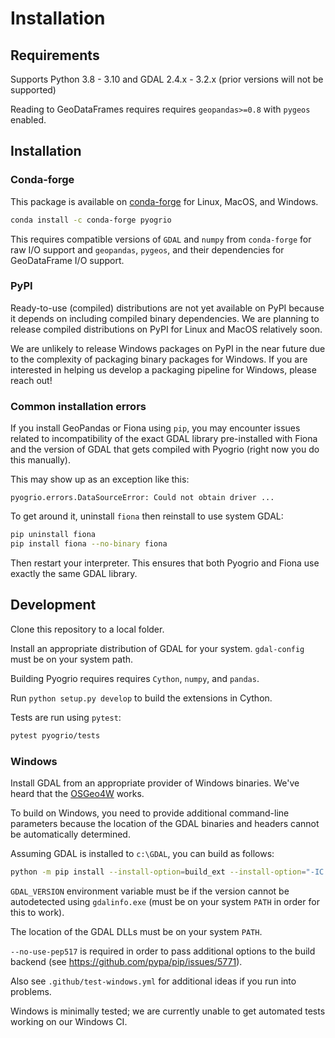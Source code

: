 # Installation

## Requirements

Supports Python 3.8 - 3.10 and GDAL 2.4.x - 3.2.x
(prior versions will not be supported)

Reading to GeoDataFrames requires requires `geopandas>=0.8` with `pygeos` enabled.

## Installation

### Conda-forge

This package is available on [conda-forge](https://anaconda.org/conda-forge/pyogrio)
for Linux, MacOS, and Windows.

```bash
conda install -c conda-forge pyogrio
```

This requires compatible versions of `GDAL` and `numpy` from `conda-forge` for
raw I/O support and `geopandas`, `pygeos`, and their dependencies for GeoDataFrame
I/O support.

### PyPI

Ready-to-use (compiled) distributions are not yet available on PyPI because it
depends on including compiled binary dependencies. We are planning to release
compiled distributions on PyPI for Linux and MacOS relatively soon.

We are unlikely to release Windows packages on PyPI in the near future due to
the complexity of packaging binary packages for Windows. If you are interested
in helping us develop a packaging pipeline for Windows, please reach out!

### Common installation errors

If you install GeoPandas or Fiona using `pip`, you may encounter issues related
to incompatibility of the exact GDAL library pre-installed with Fiona and the
version of GDAL that gets compiled with Pyogrio (right now you do this manually).

This may show up as an exception like
this:

```
pyogrio.errors.DataSourceError: Could not obtain driver ...
```

To get around it, uninstall `fiona` then reinstall to use system GDAL:

```bash
pip uninstall fiona
pip install fiona --no-binary fiona
```

Then restart your interpreter. This ensures that both Pyogrio and Fiona use
exactly the same GDAL library.

## Development

Clone this repository to a local folder.

Install an appropriate distribution of GDAL for your system. `gdal-config` must
be on your system path.

Building Pyogrio requires requires `Cython`, `numpy`, and `pandas`.

Run `python setup.py develop` to build the extensions in Cython.

Tests are run using `pytest`:

```bash
pytest pyogrio/tests
```

### Windows

Install GDAL from an appropriate provider of Windows binaries. We've heard that
the [OSGeo4W](https://trac.osgeo.org/osgeo4w/) works.

To build on Windows, you need to provide additional command-line parameters
because the location of the GDAL binaries and headers cannot be automatically
determined.

Assuming GDAL is installed to `c:\GDAL`, you can build as follows:

```bash
python -m pip install --install-option=build_ext --install-option="-IC:\GDAL\include" --install-option="-lgdal_i" --install-option="-LC:\GDAL\lib" --no-deps --force-reinstall --no-use-pep517 -e . -v
```

`GDAL_VERSION` environment variable must be if the version cannot be autodetected
using `gdalinfo.exe` (must be on your system `PATH` in order for this to work).

The location of the GDAL DLLs must be on your system `PATH`.

`--no-use-pep517` is required in order to pass additional options to the build
backend (see https://github.com/pypa/pip/issues/5771).

Also see `.github/test-windows.yml` for additional ideas if you run into problems.

Windows is minimally tested; we are currently unable to get automated tests
working on our Windows CI.
